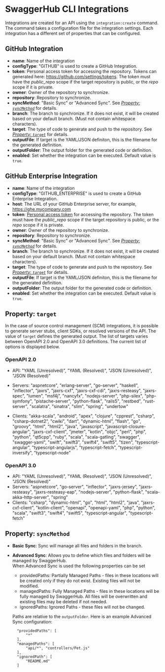 # SwaggerHub CLI Integrations

Integrations are created for an API using the `integration:create` command. The command takes a configuration file for the integration settings. Each integration has a different set of properties that can be configured.


## GitHub Integration
* **name**: Name of the integration
* **configType**: "GITHUB" is used to create a GitHub Integration.
* **token**: Personal access token for accessing the repository. Tokens can generated here: https://github.com/settings/tokens. The token must have the _public_repo_ scope if the target repository is public, or the _repo_ scope if it is private.
* **owner**: Owner of the repository to synchronize.
* **repository**: Repository to synchronize.
* **syncMethod**: "Basic Sync" or "Advanced Sync". See [*Property: `syncMethod`*](#property-syncmethod) for details.
* **branch**: The branch to synchronize. If it does not exist, it will be created based on your default branch. (Must not contain whitespace characters).
* **target**: The type of code to generate and push to the repository. See [*Property: `target`*](#property-target) for details.
* **outputFile**: If target is the YAML/JSON definiton, this is the filename for the generated definition.
* **outputFolder**: The output folder for the generated code or definition.
* **enabled**: Set whether the integration can be executed. Default value is `true`.


## GitHub Enterprise Integration
* **name**: Name of the integration
* **configType**: "GITHUB_ENTERPRISE" is used to create a GitHub Enterprise Integration.
* **host**:  The URL of your GitHub Enterprise server, for example, https://ghe.mycompany.com
* **token**: [Personal access token](https://docs.github.com/en/enterprise/user/github/authenticating-to-github/creating-a-personal-access-token) for accessing the repository. The token must have the _public_repo_ scope if the target repository is public, or the _repo_ scope if it is private.
* **owner**: Owner of the repository to synchronize.
* **repository**: Repository to synchronize.
* **syncMethod**: "Basic Sync" or "Advanced Sync". See [*Property: `syncMethod`*](#property-syncmethod) for details.
* **branch**: The branch to synchronize. If it does not exist, it will be created based on your default branch. (Must not contain whitespace characters).
* **target**: The type of code to generate and push to the repository. See [*Property: `target`*](#property-target) for details.
* **outputFile**: If target is the YAML/JSON definiton, this is the filename for the generated definition.
* **outputFolder**: The output folder for the generated code or definition.
* **enabled**: Set whether the integration can be executed. Default value is `true`.


## Property: `target`
In the case of source control management (SCM) integrations, it is possible to generate server stubs, client SDKs, or resolved versions of the API. The value of `target` defines the generated output. The list of targets varies between OpenAPI 2.0 and OpenAPI 3.0 definitions. The current list of options is displayed below.

### OpenAPI 2.0
* API: "YAML (Unresolved)", "YAML (Resolved)", "JSON (Unresolved)", "JSON (Resolved)"

* Servers: "aspnetcore", "erlang-server", "go-server", "haskell", "inflector", "jaxrs", "jaxrs-cxf", "jaxrs-cxf-cdi", "jaxrs-resteasy", "jaxrs-spec", "lumen", "msf4j", "nancyfx", "nodejs-server", "php-silex", "php-symfony", "pistache-server", "python-flask", "rails5", "restbed", "rust-server", "scalatra", "sinatra", "slim", "spring", "undertow"

* Clients: "akka-scala", "android", "apex", "clojure", "cpprest", "csharp", "csharp-dotnet2", "cwiki", "dart", "dynamic-html", "flash", "go", "groovy", "html", "html2", "java", "javascript", "javascript-closure-angular", "jaxrs-cxf-client", "jmeter", "kotlin", "objc", "perl", "php", "python", "qt5cpp", "ruby", "scala", "scala-gatling", "swagger", "swagger-yaml", "swift", "swift3", "swift4", "swift5", "tizen", "typescript-angular", "typescript-angularjs", "typescript-fetch", "typescript-inversify", "typescript-node"

### OpenAPI 3.0
* API: "YAML (Unresolved)", "YAML (Resolved)", "JSON (Unresolved)", "JSON (Resolved)"
* Servers: "aspnetcore", "go-server", "inflector", "jaxrs-jersey", "jaxrs-resteasy", "jaxrs-resteasy-eap", "nodejs-server", "python-flask", "scala-akka-http-server", "spring"
* Clients: "csharp", "dynamic-html", "go", "html", "html2", "java", "jaxrs-cxf-client", "kotlin-client", "openapi", "openapi-yaml", "php", "python", "scala", "swift3", "swift4", "swift5", "typescript-angular", "typescript-fetch"


## Property: `syncMethod`
* **Basic Sync**: Sync will manage all files and folders in the branch.
* **Advanced Sync**: Allows you to define which files and folders will be managed by SwaggerHub.\
When Advanced Sync is used the following properties can be set
  * providedPaths: Partially Managed Paths - files in these locations will be created only if they do not exist. Existing files will not be modified.
  * managedPaths: Fully Managed Paths - files in these locations will be fully managed by SwaggerHub. All files will be overwritten and existing files may be deleted if not needed.
  * ignoredPaths: Ignored Paths - these files will not be changed.
  
  Paths are relative to the `outputFolder`. Here is an example Advanced Sync configuration:
  ```
    "providedPaths": [
        "*"
    ],
    "managedPaths": [
        "api/*", "controllers/Pet.js"
    ],
    "ignoredPath": [
        "README.md"
    ]
  ```
